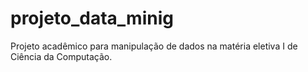 # projeto_data_minig
Projeto acadêmico para manipulação de dados na matéria eletiva I de Ciência da Computação.
